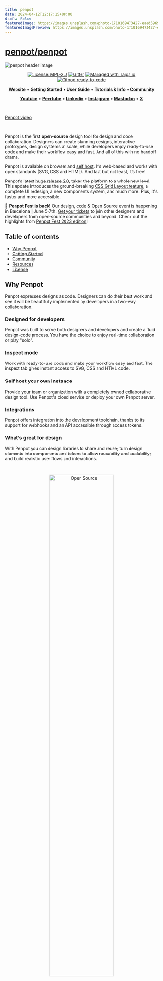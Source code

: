 ```yaml
---
title: penpot
date: 2024-04-12T12:17:15+08:00
draft: False
featuredImage: https://images.unsplash.com/photo-1710169473427-eaed5969b91b?ixid=M3w0NjAwMjJ8MHwxfHJhbmRvbXx8fHx8fHx8fDE3MTI4OTUyOTN8&ixlib=rb-4.0.3
featuredImagePreview: https://images.unsplash.com/photo-1710169473427-eaed5969b91b?ixid=M3w0NjAwMjJ8MHwxfHJhbmRvbXx8fHx8fHx8fDE3MTI4OTUyOTN8&ixlib=rb-4.0.3
---
```


# [penpot/penpot](https://github.com/penpot/penpot)


[uri_license]: https://www.mozilla.org/en-US/MPL/2.0
[uri_license_image]: https://img.shields.io/badge/MPL-2.0-blue.svg

<picture>
  <source media="(prefers-color-scheme: dark)" srcset="https://penpot.app/images/readme/github-dark-mode.png">
  <source media="(prefers-color-scheme: light)" srcset="https://penpot.app/images/readme/github-light-mode.png">
  <img alt="penpot header image" src="https://penpot.app/images/readme/github-light-mode.png">
</picture>

<p align="center"><a href="https://www.mozilla.org/en-US/MPL/2.0" rel="nofollow"><img src="https://camo.githubusercontent.com/3fcf3d6b678ea15fde3cf7d6af0e242160366282d62a7c182d83a50bfee3f45e/68747470733a2f2f696d672e736869656c64732e696f2f62616467652f4d504c2d322e302d626c75652e737667" alt="License: MPL-2.0" data-canonical-src="https://img.shields.io/badge/MPL-2.0-blue.svg" style="max-width:100%;"></a>
<a href="https://gitter.im/penpot/community" rel="nofollow"><img src="https://camo.githubusercontent.com/5b0aecb33434f82a7b158eab7247544235ada0cf7eeb9ce8e52562dd67f614b7/68747470733a2f2f6261646765732e6769747465722e696d2f736572656e6f2d78797a2f636f6d6d756e6974792e737667" alt="Gitter" data-canonical-src="https://badges.gitter.im/sereno-xyz/community.svg" style="max-width:100%;"></a>
<a href="https://tree.taiga.io/project/penpot/" title="Managed with Taiga.io" rel="nofollow"><img src="https://camo.githubusercontent.com/4a1d1112f0272e3393b1e8da312ff4435418e9e2eb4c0964881e3680f90a653c/68747470733a2f2f696d672e736869656c64732e696f2f62616467652f6d616e61676564253230776974682d54414947412e696f2d3730396631342e737667" alt="Managed with Taiga.io" data-canonical-src="https://img.shields.io/badge/managed%20with-TAIGA.io-709f14.svg" style="max-width:100%;"></a>
<a href="https://gitpod.io/#https://github.com/penpot/penpot" rel="nofollow"><img src="https://camo.githubusercontent.com/daadb4894128d1e19b72d80236f5959f1f2b47f9fe081373f3246131f0189f6c/68747470733a2f2f696d672e736869656c64732e696f2f62616467652f476974706f642d72656164792d2d746f2d2d636f64652d626c75653f6c6f676f3d676974706f64" alt="Gitpod ready-to-code" data-canonical-src="https://img.shields.io/badge/Gitpod-ready--to--code-blue?logo=gitpod" style="max-width:100%;"></a></p>

<p align="center">
    <a href="https://penpot.app/"><b>Website</b></a>  •  
    <a href="https://help.penpot.app/technical-guide/getting-started/"><b>Getting Started</b></a>  •  
    <a href="https://help.penpot.app/user-guide/"><b>User Guide</b></a>  •  
    <a href="https://help.penpot.app/user-guide/introduction/info/"><b>Tutorials & Info</b></a>  •  
    <a href="https://community.penpot.app/"><b>Community</b></a>
</p>
<p align="center">
    <a href="https://www.youtube.com/@Penpot"><b>Youtube</b></a>  •  
    <a href="https://peertube.kaleidos.net/a/penpot_app/video-channels"><b>Peertube</b></a>  •  
    <a href="https://www.linkedin.com/company/penpot/"><b>Linkedin</b></a>  •  
    <a href="https://instagram.com/penpot.app"><b>Instagram</b></a>  •  
    <a href="https://fosstodon.org/@penpot/"><b>Mastodon</b></a>  •  
    <a href="https://twitter.com/penpotapp"><b>X</b></a>

</p>

<br />

[Penpot video](https://github.com/penpot/penpot/assets/5446186/b8ad0764-585e-4ddc-b098-9b4090d337cc)

<br />

Penpot is the first **open-source** design tool for design and code collaboration. Designers can create stunning designs, interactive prototypes, design systems at scale, while developers enjoy ready-to-use code and make their workflow easy and fast. And all of this with no handoff drama.

Penpot is available on browser and [self host](https://penpot.app/self-host). It’s web-based and works with open standards (SVG, CSS and HTML). And last but not least, it’s free! 

Penpot’s latest [huge release 2.0](https://penpot.app/dev-diaries), takes the platform to a whole new level. This update introduces the ground-breaking [CSS Grid Layout feature](https://penpot.app/penpot-2.0), a complete UI redesign, a new Components system, and much more. Plus, it's faster and more accessible. 


🎇 **Penpot Fest is back!** Our design, code & Open Source event is happening in Barcelona | June 5-7th. [Get your tickets](https://www.eventbrite.es/e/penpot-fest-2024-tickets-859331883797) to join other designers and developers from open-source communities and beyond. 
Check out the highlights from [Penpot Fest 2023 edition](https://www.youtube.com/watch?v=sOpLZaK5mDc)!

## Table of contents ##

- [Why Penpot](#why-penpot)
- [Getting Started](#getting-started)
- [Community](#community)
- [Resources](#resources)
- [License](#license)

## Why Penpot ##

Penpot expresses designs as code. Designers can do their best work and see it will be beautifully implemented by developers in a two-way collaboration.

### Designed for developers ###
Penpot was built to serve both designers and developers and create a fluid design-code process. You have the choice to enjoy real-time collaboration or play "solo".

### Inspect mode ###
Work with ready-to-use code and make your workflow easy and fast. The inspect tab gives instant access to SVG, CSS and HTML code.

### Self host your own instance ###
Provide your team or organization with a completely owned collaborative design tool. Use Penpot's cloud service or deploy your own Penpot server.

### Integrations ###
Penpot offers integration into the development toolchain, thanks to its support for webhooks and an API accessible through access tokens.

### What’s great for design ###
With Penpot you can design libraries to share and reuse; turn design elements into components and tokens to allow reusability and scalability; and build realistic user flows and interactions.

<br />

<p align="center">
  <img src="https://img.plasmic.app/img-optimizer/v1/img?src=https%3A%2F%2Fimg.plasmic.app%2Fimg-optimizer%2Fv1%2Fimg%2F9dd677c36afb477e9666ccd1d3f009ad.png" alt="Open Source" style="width: 65%;">
</p>

<br />

## Getting started ##

### Install with Elestio ###
Penpot is the only design & prototype platform that is deployment agnostic. You can use it or deploy it anywhere.

Learn how to install it with Elestio and Docker, or other options on [our website](https://penpot.app/self-host).
<br />

<p align="center">
  <img src="https://site-assets.plasmic.app/2168cf524dd543caeff32384eb9ea0a1.svg" alt="Open Source" style="width: 65%;">
</p>
<br />

## Community ##

We love the Open Source software community. Contributing is our passion and if it’s yours too, participate and [improve](https://community.penpot.app/c/help-us-improve-penpot/7) Penpot. All your designs, code and ideas are welcome!

If you need help or have any questions; if you’d like to share your experience using Penpot or get inspired; if you’d rather meet our community of developers and designers, [join our Community](https://community.penpot.app/)!

You will find the following categories:
- [Ask the Community](https://community.penpot.app/c/ask-for-help-using-penpot/6)
- [Troubleshooting](https://community.penpot.app/c/technical/8)
- [Help us Improve Penpot](https://community.penpot.app/c/help-us-improve-penpot/7)
- [#MadeWithPenpot](https://community.penpot.app/c/madewithpenpot/9)
- [Events and Announcements](https://community.penpot.app/c/announcements/5)
- [Inside Penpot](https://community.penpot.app/c/inside-penpot/21)
- [Penpot in your language](https://community.penpot.app/c/penpot-in-your-language/12)
- [Design and Code Essentials](https://community.penpot.app/c/design-and-code-essentials/22)


<br />

<p align="center">
  <img src="https://github.com/penpot/penpot/assets/5446186/6ac62220-a16c-46c9-ab21-d24ae357ed03" alt="Communnity" style="width: 65%;">
</p>
<br />

## Contributing ##

Any contribution will make a difference to improve Penpot. How can you get involved? 

Choose your way: 

- Create and [share Libraries & Templates](https://penpot.app/libraries-templates.html) that will be helpful for the community
- Invite your [team to join](https://design.penpot.app/#/auth/register)
- Star this repo and follow us on Social Media: [Mastodon](https://fosstodon.org/@penpot/), [Youtube](https://www.youtube.com/c/Penpot), [Instagram](https://instagram.com/penpot.app), [Linkedin](https://www.linkedin.com/company/penpotdesign),  [Peertube](https://peertube.kaleidos.net/a/penpot_app) and [X](https://twitter.com/penpotapp).
- Participate in the [Community](https://community.penpot.app/) space by asking and answering questions; reacting to others’ articles;  opening your own conversations and following along on decisions affecting the project.
- Report bugs with our easy [guide for bugs hunting](https://help.penpot.app/contributing-guide/reporting-bugs/) or [GitHub issues](https://github.com/penpot/penpot/issues)
- Become a [translator](https://help.penpot.app/contributing-guide/translations)
- Give feedback: [Email us](mailto:support@penpot.app)
- **Contribute to Penpot's code:** [Watch this video](https://www.youtube.com/watch?v=TpN0osiY-8k) by Alejandro Alonso, CIO and developer at Penpot, where he gives us a hands-on demo of how to use Penpot’s repository and make changes in both front and back end

To find (almost) everything you need to know on how to contribute to Penpot, refer to the [contributing guide](https://help.penpot.app/contributing-guide/).

<br />

<p align="center">
  <img src="https://github.com/penpot/penpot/assets/5446186/fea18923-dc06-49be-86ad-c3496a7956e6" alt="Libraries and templates" style="width: 65%;">
</p>

<br />

## Resources ##

You can ask and answer questions, have open-ended conversations, and follow along on decisions affecting the project.

💾 [Documentation](https://help.penpot.app/technical-guide/)

🚀 [Getting Started](https://help.penpot.app/technical-guide/getting-started/)

✏️ [Tutorials](https://www.youtube.com/playlist?list=PLgcCPfOv5v54WpXhHmNO7T-YC7AE-SRsr)

🏘️ [Architecture](https://help.penpot.app/technical-guide/developer/architecture/)

📚 [Dev Diaries](https://penpot.app/dev-diaries.html)


## License ##

```
This Source Code Form is subject to the terms of the Mozilla Public
License, v. 2.0. If a copy of the MPL was not distributed with this
file, You can obtain one at http://mozilla.org/MPL/2.0/.

Copyright (c) KALEIDOS INC
```
Penpot is a Kaleidos’ [open source project](https://kaleidos.net/)
